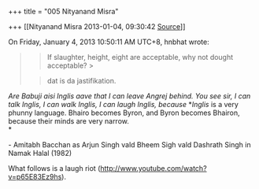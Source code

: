 +++
title = "005 Nityanand Misra"

+++
[[Nityanand Misra	2013-01-04, 09:30:42 [Source](https://groups.google.com/g/bvparishat/c/fzrjy21oPs4)]]



  
  
On Friday, January 4, 2013 10:50:11 AM UTC+8, hnbhat wrote:

> 
> > If slaughter, height, eight are acceptable, why not dought acceptable? >
> 
> >   
> > 
> > 
> > dat is da jastifikation.
> > 
> > 
> > 
> >   
>   
> > 

  
*Are Babuji aisi Inglis aave that I can leave Angrej behind. You see sir, I can talk* **Inglis*, I can walk* **Inglis*, I can laugh* **Inglis*, because* **Inglis* is a very phunny language. Bhairo becomes Byron, and Byron becomes Bhairon, because their minds are very narrow.  
*  

\- Amitabh Bacchan as Arjun Singh vald Bheem Sigh vald Dashrath Singh in Namak Halal (1982)  

  
What follows is a laugh riot (<http://www.youtube.com/watch?v=p65E83Ez9hs>).  
  


